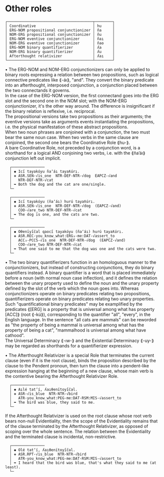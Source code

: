 # Other roles

```  
┌───────────────────────────────────────┬────────┐  
│ Coordinative                          │ hu     │  
│ ERG-NOM propositional conjunctionizer │ ña     │  
│ NOM-ERG propositional conjunctionizer │ ñu     │  
│ ERG-NOM eventive conjunctionizer      │ ñaı    │  
│ NOM-ERG eventive conjunctionizer      │ ñao    │  
│ ERG-NOM binary quantifierizer         │ ʎa     │  
│ NOM-ERG binary quantifierizer         │ ʎu     │  
│ Afterthought relativizer              │ ʎaı    │  
└───────────────────────────────────────┴────────┘  
```  
  
• The ERG-NOM and NOM-ERG conjunctionizers can only be applied to binary roots expressing a relation between two propositions, such as logical connective predicates like ⟪-áı⟫, "and". They convert the binary predicate into an afterthought, interposed conjunction, a conjunction placed between the two connectands it governs.  
  In the case of the ERG-NOM version, the first connectand goes into the ERG slot and the second one in the NOM slot; with the NOM-ERG conjunctionizer, it's the other way around. The difference is insignificant if the binary relation is reflexive, i.e. reciprocal.  
  The propositional versions take two propositions as their arguments; the eventive versions take as arguments events instantiating the propositions, i.e. the physical manifestation of these abstract propositions.  
  When two noun phrases are conjoined with a conjunction, the two must bear the same noun case. When two verbs in the same clause are conjoined, the second one bears the Coordinative Role ⟪hu-⟫.  
  A bare Coordinative Role, not preceded by a conjunction word, is a shorthand for a logical AND conjoining two verbs, i.e. with the ⟪ñaʼáı⟫ conjunction left out implicit.  
  
```  
  ┌───────────────  
  │ ◆ Ici̋ tayakóyu ñaʼáı tayaƛúrı.  
  │ ❖ ASR.SEN-√is_one  NTR-DEF-NTR-√dog  EAPCZ-√and  
  │   NTR-DEF-NTR-√cat  
  │ ➥ Both the dog and the cat are one/single.  
  └─  
```  
```  
  ┌───────────────  
  │ ◆ Ici̋ tayakóyu (ñaʼáı) hurú tayaƛúrı.  
  │ ❖ ASR.SEN-√is_one  NTR-DEF-NTR-√dog  (EAPCZ-√and)  
  │   COO-√are_two NTR-DEF-NTR-√cat  
  │ ➥ The dog is one, and the cats are two.  
  └─  
```  
```  
  ┌───────────────  
  │ ◆ Oθenïyi̋čal qaoci̋ tayakóyu (ñaʼáı) hurú tayaƛúrı.  
  │ ❖ ASR.REC-you_know_what:ERG₃-me:DAT-√assert_to  
  │   ACC₃-PCCS-√is_one  NTR-DEF-NTR-√dog  (EAPCZ-√and)  
  │   COO-√are_two NTR-DEF-NTR-√cat  
  │ ➥ That one said to me that the dog was one and the cats were two.  
  └─  
```  
  
• The two binary quantifierizers function in an homologuous manner to the conjunctionizers, but instead of constructing conjunctions, they do binary quantifiers instead. A binary quantifier is a word that is placed immediately before a noun (with normal noun case inflection), and it defines the relation between the unary property used to define the noun and the unary property defined by the slot of the verb which the noun goes into. Whereas conjunctionizers operate on binary predicates relating two propositions, quantifierizers operate on binary predicates relating two unary properties. Such "quantificational binary predicates" may be examplified by the predicates ⟪[ERG] is a property that is universal among what has property [ACC]⟫ (root ⟪-kú⟫), corresponding to the quantifier "all", "every", in the English language. In the sentence "all cats are mammals" can be reworded as "the property of being a mammal is universal among what has the property of being a cat", "mammalhood is universal among what have cathood".  
  The Universal Determinacy ⟪-ıw-⟫ and the Existential Determinacy ⟪-uy-⟫ may be regarded as shorthands for a quantifierizer expression.  
  
• The Afterthought Relativizer is a special Role that terminates the current clause (even if it is the root clause), binds the proposition described by the clause to the Pendent pronoun, then turn the clause into a pendent-like expression hanging at the beginning of a new clause, whose main verb is the contentive bearing the Afterthought Relativizer Role.  
  
```  
  ┌───────────────  
  │ ◆ Aılé tatʼí, ʎaıθenïtoyi̋čal.  
  │ ❖ ASR-√is_blue  NTR-NTR-√bird  
  │   ATR-you_know_what:PEG-me:DAT-RSM:MIS-√assert_to  
  │ ➥ The bird was blue, they said to me.  
  └─  
```  
  
If the Afterthought Relativizer is used on the root clause whose root verb bears non-null Evidentiality, then the scope of the Evidentiality remains that of the clause terminated by the Afterthought Relativizer, as opposed of scoping over the whole sentence. The relation between the Evidentiality and the terminated clause is incidental, non-restrictive.  
  
```  
  ┌───────────────  
  │ ◆ Olé tatʼí, ʎaıθenïtoyi̋čal.  
  │ ❖ ASR.RPT-√is_blue  NTR-NTR-√bird  
  │   ATR-you_know_what:PEG-me:DAT-RSM:MIS-√assert_to  
  │ ➥ I heard that the bird was blue, that's what they said to me (at least).  
  └─  
```  
  
